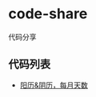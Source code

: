 # code-share
代码分享

## 代码列表
* [阳历&阴历，每月天数](https://github.com/xbb-web/code-share/blob/master/calendar.js)
